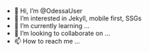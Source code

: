 - 👋 Hi, I’m @OdessaUser
- 👀 I’m interested in Jekyll, mobile first, SSGs
- 🌱 I’m currently learning ...
- 💞️ I’m looking to collaborate on ...
- 📫 How to reach me ...

<!---
OdessaUser/OdessaUser is a ✨ special ✨ repository because its `README.md` (this file) appears on your GitHub profile.
You can click the Preview link to take a look at your changes.
--->
